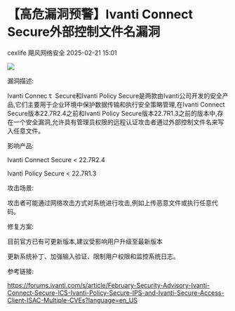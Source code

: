 #  【高危漏洞预警】Ivanti Connect Secure外部控制文件名漏洞   
cexlife  飓风网络安全   2025-02-21 15:01  
  
![](https://mmbiz.qpic.cn/mmbiz_png/ibhQpAia4xu02UmMwJjaZfJnjt9t7KthakBkicUr7cXcFu1uWWibWMYyl1dicssLtkJ9yqiadAEVAfkfQTAB6B0Xv27w/640?wx_fmt=png&from=appmsg "")  
  
漏洞描述:  
  
Ivаnti Cоnnесｔ Sесurе和Ivаnti Pоliсу Sесurе是两款由Ivаnti公司开发的安全产品,它们主要用于企业环境中保护数据传输和执行安全策略管理,在Ivаnti Cоnnесt Sесurе版本22.7R2.4之前和Ivаnti Pоliсу Sесurе版本22.7R1.3之前的版本中,存在一个安全漏洞,允许具有管理员权限的远程认证攻击者通过外部控制文件名来写入任意文件。  
  
影响产品:  
  
Ivanti Connect Secure < 22.7R2.4  
  
Ivanti Policy Secure < 22.7R1.3   
  
攻击场景:  
  
攻击者可能通过网络攻击方式对系统进行攻击,例如上传恶意文件或执行任意代码。  
  
修复方案:  
  
目前官方已有可更新版本,建议受影响用户升级至最新版本   
  
更新系统补丁、加强输入验证、限制用户权限和监控系统日志。  
  
参考链接:  
  
https://forums.ivanti.com/s/article/February-Security-Advisory-Ivanti-Connect-Secure-ICS-Ivanti-Policy-Secure-IPS-and-Ivanti-Secure-Access-Client-ISAC-Multiple-CVEs?language=en_US  
  
  
